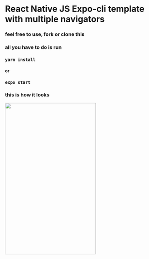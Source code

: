 # React Native JS Expo-cli template with multiple navigators
### feel free to use, fork or clone this
### all you have to do is run
### `yarn install`
#### or  
### `expo start` 

### this is how it looks
  
<img src="https://user-images.githubusercontent.com/40682386/172411328-aa83e753-c0a1-4c3e-8813-b1c96832eec0.png" width="300" height="500">
